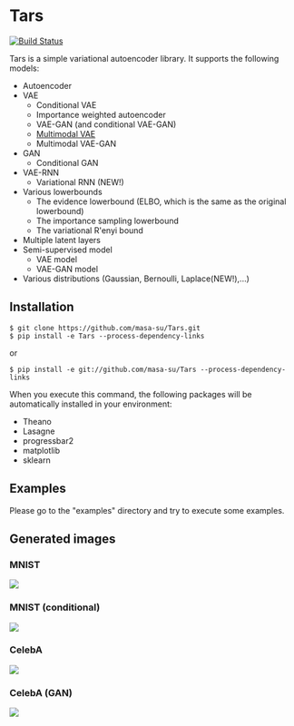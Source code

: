 # Tars

[![Build Status](https://travis-ci.com/masa-su/Tars.svg?branch=master&token=Tzd7hmaLjunaLnEja81y)](https://travis-ci.com/masa-su/Tars)

Tars is a simple variational autoencoder library. It supports the following models:
* Autoencoder
* VAE
  * Conditional VAE
  * Importance weighted autoencoder
  * VAE-GAN (and conditional VAE-GAN)
  * [Multimodal VAE](https://kaigi.org/jsai/webprogram/2016/paper-727.html)
  * Multimodal VAE-GAN
* GAN
  * Conditional GAN
* VAE-RNN
  * Variational RNN (NEW!)
* Various lowerbounds
  * The evidence lowerbound (ELBO, which is the same as the original lowerbound)
  * The importance sampling lowerbound 
  * The variational R\'enyi bound
* Multiple latent layers
* Semi-supervised model
  * VAE model
  * VAE-GAN model
* Various distributions (Gaussian, Bernoulli, Laplace(NEW!),...) 

## Installation
```
$ git clone https://github.com/masa-su/Tars.git
$ pip install -e Tars --process-dependency-links
```
or
```
$ pip install -e git://github.com/masa-su/Tars --process-dependency-links
```
When you execute this command, the following packages will be automatically installed in your environment:
* Theano
* Lasagne
* progressbar2
* matplotlib
* sklearn

## Examples
Please go to the "examples" directory and try to execute some examples.

## Generated images
### MNIST
![](https://github.com/masa-su/Tars/blob/master/examples/mnist.jpg?raw=true)
### MNIST (conditional)
![](https://github.com/masa-su/Tars/blob/master/examples/mnist_conditional.jpg?raw=true)
### CelebA
![](https://github.com/masa-su/Tars/blob/master/examples/celeba.jpg?raw=true)
### CelebA (GAN)
![](https://github.com/masa-su/Tars/blob/master/examples/celeba_gan.jpg?raw=true)
